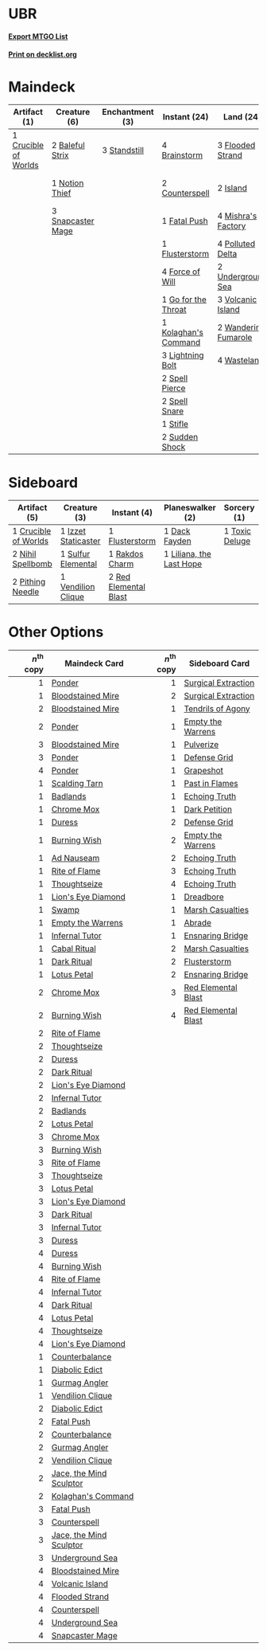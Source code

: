 # UBR

#### [Export MTGO List](../collection/UBR/UBR.txt)
#### [Print on decklist.org](http://decklist.org/?deckmain=2%09Baleful%20Strix%0A4%09Brainstorm%0A2%09Counterspell%0A1%09Crucible%20of%20Worlds%0A1%09Dack%20Fayden%0A1%09Fatal%20Push%0A3%09Flooded%20Strand%0A1%09Flusterstorm%0A4%09Force%20of%20Will%0A1%09Go%20for%20the%20Throat%0A2%09Island%0A1%09Jace,%20the%20Mind%20Sculptor%0A1%09Kolaghan's%20Command%0A3%09Lightning%20Bolt%0A4%09Mishra's%20Factory%0A1%09Notion%20Thief%0A4%09Polluted%20Delta%0A3%09Snapcaster%20Mage%0A2%09Spell%20Pierce%0A2%09Spell%20Snare%0A3%09Standstill%0A1%09Stifle%0A2%09Sudden%20Shock%0A2%09Underground%20Sea%0A3%09Volcanic%20Island%0A2%09Wandering%20Fumarole%0A4%09Wasteland&deckside=1%09Crucible%20of%20Worlds%0A1%09Dack%20Fayden%0A1%09Flusterstorm%0A1%09Izzet%20Staticaster%0A1%09Liliana,%20the%20Last%20Hope%0A2%09Nihil%20Spellbomb%0A2%09Pithing%20Needle%0A1%09Rakdos%20Charm%0A2%09Red%20Elemental%20Blast%0A1%09Sulfur%20Elemental%0A1%09Toxic%20Deluge%0A1%09Vendilion%20Clique)
# Maindeck

|                                         Artifact (1)                                          |                                        Creature (6)                                        |                                   Enchantment (3)                                    |                                         Instant (24)                                          |                                           Land (24)                                           |                                          Planeswalker (2)                                          |
|-----------------------------------------------------------------------------------------------|--------------------------------------------------------------------------------------------|--------------------------------------------------------------------------------------|-----------------------------------------------------------------------------------------------|-----------------------------------------------------------------------------------------------|----------------------------------------------------------------------------------------------------|
|1 [Crucible of Worlds](http://gatherer.wizards.com/Pages/Card/Details.aspx?multiverseid=420598)|2 [Baleful Strix](http://gatherer.wizards.com/Pages/Card/Details.aspx?multiverseid=423507)  |3 [Standstill](http://gatherer.wizards.com/Pages/Card/Details.aspx?multiverseid=29936)|4 [Brainstorm](http://gatherer.wizards.com/Pages/Card/Details.aspx?multiverseid=382871)        |3 [Flooded Strand](http://gatherer.wizards.com/Pages/Card/Details.aspx?multiverseid=405098)    |1 [Dack Fayden](http://gatherer.wizards.com/Pages/Card/Details.aspx?multiverseid=382903)            |
|                                                                                               |1 [Notion Thief](http://gatherer.wizards.com/Pages/Card/Details.aspx?multiverseid=442200)   |                                                                                      |2 [Counterspell](http://gatherer.wizards.com/Pages/Card/Details.aspx?multiverseid=382897)      |2 [Island](http://gatherer.wizards.com/Pages/Card/Details.aspx?multiverseid=439602)            |1 [Jace, the Mind Sculptor](http://gatherer.wizards.com/Pages/Card/Details.aspx?multiverseid=382979)|
|                                                                                               |3 [Snapcaster Mage](http://gatherer.wizards.com/Pages/Card/Details.aspx?multiverseid=425875)|                                                                                      |1 [Fatal Push](http://gatherer.wizards.com/Pages/Card/Details.aspx?multiverseid=423724)        |4 [Mishra's Factory](http://gatherer.wizards.com/Pages/Card/Details.aspx?multiverseid=159114)  |                                                                                                    |
|                                                                                               |                                                                                            |                                                                                      |1 [Flusterstorm](http://gatherer.wizards.com/Pages/Card/Details.aspx?multiverseid=382942)      |4 [Polluted Delta](http://gatherer.wizards.com/Pages/Card/Details.aspx?multiverseid=405104)    |                                                                                                    |
|                                                                                               |                                                                                            |                                                                                      |4 [Force of Will](http://gatherer.wizards.com/Pages/Card/Details.aspx?multiverseid=382943)     |2 [Underground Sea](http://gatherer.wizards.com/Pages/Card/Details.aspx?multiverseid=383142)   |                                                                                                    |
|                                                                                               |                                                                                            |                                                                                      |1 [Go for the Throat](http://gatherer.wizards.com/Pages/Card/Details.aspx?multiverseid=433046) |3 [Volcanic Island](http://gatherer.wizards.com/Pages/Card/Details.aspx?multiverseid=383147)   |                                                                                                    |
|                                                                                               |                                                                                            |                                                                                      |1 [Kolaghan's Command](http://gatherer.wizards.com/Pages/Card/Details.aspx?multiverseid=394613)|2 [Wandering Fumarole](http://gatherer.wizards.com/Pages/Card/Details.aspx?multiverseid=407692)|                                                                                                    |
|                                                                                               |                                                                                            |                                                                                      |3 [Lightning Bolt](http://gatherer.wizards.com/Pages/Card/Details.aspx?multiverseid=234704)    |4 [Wasteland](http://gatherer.wizards.com/Pages/Card/Details.aspx?multiverseid=413790)         |                                                                                                    |
|                                                                                               |                                                                                            |                                                                                      |2 [Spell Pierce](http://gatherer.wizards.com/Pages/Card/Details.aspx?multiverseid=425876)      |                                                                                               |                                                                                                    |
|                                                                                               |                                                                                            |                                                                                      |2 [Spell Snare](http://gatherer.wizards.com/Pages/Card/Details.aspx?multiverseid=370447)       |                                                                                               |                                                                                                    |
|                                                                                               |                                                                                            |                                                                                      |1 [Stifle](http://gatherer.wizards.com/Pages/Card/Details.aspx?multiverseid=429877)            |                                                                                               |                                                                                                    |
|                                                                                               |                                                                                            |                                                                                      |2 [Sudden Shock](http://gatherer.wizards.com/Pages/Card/Details.aspx?multiverseid=370388)      |                                                                                               |                                                                                                    |


# Sideboard

|                                         Artifact (5)                                          |                                         Creature (3)                                         |                                          Instant (4)                                           |                                         Planeswalker (2)                                          |                                       Sorcery (1)                                       |
|-----------------------------------------------------------------------------------------------|----------------------------------------------------------------------------------------------|------------------------------------------------------------------------------------------------|---------------------------------------------------------------------------------------------------|-----------------------------------------------------------------------------------------|
|1 [Crucible of Worlds](http://gatherer.wizards.com/Pages/Card/Details.aspx?multiverseid=420598)|1 [Izzet Staticaster](http://gatherer.wizards.com/Pages/Card/Details.aspx?multiverseid=253638)|1 [Flusterstorm](http://gatherer.wizards.com/Pages/Card/Details.aspx?multiverseid=382942)       |1 [Dack Fayden](http://gatherer.wizards.com/Pages/Card/Details.aspx?multiverseid=382903)           |1 [Toxic Deluge](http://gatherer.wizards.com/Pages/Card/Details.aspx?multiverseid=413650)|
|2 [Nihil Spellbomb](http://gatherer.wizards.com/Pages/Card/Details.aspx?multiverseid=442215)   |1 [Sulfur Elemental](http://gatherer.wizards.com/Pages/Card/Details.aspx?multiverseid=122416) |1 [Rakdos Charm](http://gatherer.wizards.com/Pages/Card/Details.aspx?multiverseid=433122)       |1 [Liliana, the Last Hope](http://gatherer.wizards.com/Pages/Card/Details.aspx?multiverseid=414388)|                                                                                         |
|2 [Pithing Needle](http://gatherer.wizards.com/Pages/Card/Details.aspx?multiverseid=425815)    |1 [Vendilion Clique](http://gatherer.wizards.com/Pages/Card/Details.aspx?multiverseid=370390) |2 [Red Elemental Blast](http://gatherer.wizards.com/Pages/Card/Details.aspx?multiverseid=202447)|                                                                                                   |                                                                                         |


# Other Options

|*n*<sup>th</sup> copy|                                          Maindeck Card                                           |*n*<sup>th</sup> copy|                                        Sideboard Card                                        |
|--------------------:|--------------------------------------------------------------------------------------------------|--------------------:|----------------------------------------------------------------------------------------------|
|                    1|[Ponder](http://gatherer.wizards.com/Pages/Card/Details.aspx?multiverseid=244313)                 |                    1|[Surgical Extraction](http://gatherer.wizards.com/Pages/Card/Details.aspx?multiverseid=397706)|
|                    1|[Bloodstained Mire](http://gatherer.wizards.com/Pages/Card/Details.aspx?multiverseid=405094)      |                    2|[Surgical Extraction](http://gatherer.wizards.com/Pages/Card/Details.aspx?multiverseid=397706)|
|                    2|[Bloodstained Mire](http://gatherer.wizards.com/Pages/Card/Details.aspx?multiverseid=405094)      |                    1|[Tendrils of Agony](http://gatherer.wizards.com/Pages/Card/Details.aspx?multiverseid=383125)  |
|                    2|[Ponder](http://gatherer.wizards.com/Pages/Card/Details.aspx?multiverseid=244313)                 |                    1|[Empty the Warrens](http://gatherer.wizards.com/Pages/Card/Details.aspx?multiverseid=370480)  |
|                    3|[Bloodstained Mire](http://gatherer.wizards.com/Pages/Card/Details.aspx?multiverseid=405094)      |                    1|[Pulverize](http://gatherer.wizards.com/Pages/Card/Details.aspx?multiverseid=19724)           |
|                    3|[Ponder](http://gatherer.wizards.com/Pages/Card/Details.aspx?multiverseid=244313)                 |                    1|[Defense Grid](http://gatherer.wizards.com/Pages/Card/Details.aspx?multiverseid=425805)       |
|                    4|[Ponder](http://gatherer.wizards.com/Pages/Card/Details.aspx?multiverseid=244313)                 |                    1|[Grapeshot](http://gatherer.wizards.com/Pages/Card/Details.aspx?multiverseid=370472)          |
|                    1|[Scalding Tarn](http://gatherer.wizards.com/Pages/Card/Details.aspx?multiverseid=426069)          |                    1|[Past in Flames](http://gatherer.wizards.com/Pages/Card/Details.aspx?multiverseid=425930)     |
|                    1|[Badlands](http://gatherer.wizards.com/Pages/Card/Details.aspx?multiverseid=382852)               |                    1|[Echoing Truth](http://gatherer.wizards.com/Pages/Card/Details.aspx?multiverseid=370394)      |
|                    1|[Chrome Mox](http://gatherer.wizards.com/Pages/Card/Details.aspx?multiverseid=413761)             |                    1|[Dark Petition](http://gatherer.wizards.com/Pages/Card/Details.aspx?multiverseid=398525)      |
|                    1|[Duress](http://gatherer.wizards.com/Pages/Card/Details.aspx?multiverseid=270465)                 |                    2|[Defense Grid](http://gatherer.wizards.com/Pages/Card/Details.aspx?multiverseid=425805)       |
|                    1|[Burning Wish](http://gatherer.wizards.com/Pages/Card/Details.aspx?multiverseid=382876)           |                    2|[Empty the Warrens](http://gatherer.wizards.com/Pages/Card/Details.aspx?multiverseid=370480)  |
|                    1|[Ad Nauseam](http://gatherer.wizards.com/Pages/Card/Details.aspx?multiverseid=174915)             |                    2|[Echoing Truth](http://gatherer.wizards.com/Pages/Card/Details.aspx?multiverseid=370394)      |
|                    1|[Rite of Flame](http://gatherer.wizards.com/Pages/Card/Details.aspx?multiverseid=121217)          |                    3|[Echoing Truth](http://gatherer.wizards.com/Pages/Card/Details.aspx?multiverseid=370394)      |
|                    1|[Thoughtseize](http://gatherer.wizards.com/Pages/Card/Details.aspx?multiverseid=438676)           |                    4|[Echoing Truth](http://gatherer.wizards.com/Pages/Card/Details.aspx?multiverseid=370394)      |
|                    1|[Lion's Eye Diamond](http://gatherer.wizards.com/Pages/Card/Details.aspx?multiverseid=383000)     |                    1|[Dreadbore](http://gatherer.wizards.com/Pages/Card/Details.aspx?multiverseid=430622)          |
|                    1|[Swamp](http://gatherer.wizards.com/Pages/Card/Details.aspx?multiverseid=439603)                  |                    1|[Marsh Casualties](http://gatherer.wizards.com/Pages/Card/Details.aspx?multiverseid=401696)   |
|                    1|[Empty the Warrens](http://gatherer.wizards.com/Pages/Card/Details.aspx?multiverseid=370480)      |                    1|[Abrade](http://gatherer.wizards.com/Pages/Card/Details.aspx?multiverseid=430772)             |
|                    1|[Infernal Tutor](http://gatherer.wizards.com/Pages/Card/Details.aspx?multiverseid=107308)         |                    1|[Ensnaring Bridge](http://gatherer.wizards.com/Pages/Card/Details.aspx?multiverseid=442213)   |
|                    1|[Cabal Ritual](http://gatherer.wizards.com/Pages/Card/Details.aspx?multiverseid=382877)           |                    2|[Marsh Casualties](http://gatherer.wizards.com/Pages/Card/Details.aspx?multiverseid=401696)   |
|                    1|[Dark Ritual](http://gatherer.wizards.com/Pages/Card/Details.aspx?multiverseid=205422)            |                    2|[Flusterstorm](http://gatherer.wizards.com/Pages/Card/Details.aspx?multiverseid=382942)       |
|                    1|[Lotus Petal](http://gatherer.wizards.com/Pages/Card/Details.aspx?multiverseid=420602)            |                    2|[Ensnaring Bridge](http://gatherer.wizards.com/Pages/Card/Details.aspx?multiverseid=442213)   |
|                    2|[Chrome Mox](http://gatherer.wizards.com/Pages/Card/Details.aspx?multiverseid=413761)             |                    3|[Red Elemental Blast](http://gatherer.wizards.com/Pages/Card/Details.aspx?multiverseid=202447)|
|                    2|[Burning Wish](http://gatherer.wizards.com/Pages/Card/Details.aspx?multiverseid=382876)           |                    4|[Red Elemental Blast](http://gatherer.wizards.com/Pages/Card/Details.aspx?multiverseid=202447)|
|                    2|[Rite of Flame](http://gatherer.wizards.com/Pages/Card/Details.aspx?multiverseid=121217)          |                     |                                                                                              |
|                    2|[Thoughtseize](http://gatherer.wizards.com/Pages/Card/Details.aspx?multiverseid=438676)           |                     |                                                                                              |
|                    2|[Duress](http://gatherer.wizards.com/Pages/Card/Details.aspx?multiverseid=270465)                 |                     |                                                                                              |
|                    2|[Dark Ritual](http://gatherer.wizards.com/Pages/Card/Details.aspx?multiverseid=205422)            |                     |                                                                                              |
|                    2|[Lion's Eye Diamond](http://gatherer.wizards.com/Pages/Card/Details.aspx?multiverseid=383000)     |                     |                                                                                              |
|                    2|[Infernal Tutor](http://gatherer.wizards.com/Pages/Card/Details.aspx?multiverseid=107308)         |                     |                                                                                              |
|                    2|[Badlands](http://gatherer.wizards.com/Pages/Card/Details.aspx?multiverseid=382852)               |                     |                                                                                              |
|                    2|[Lotus Petal](http://gatherer.wizards.com/Pages/Card/Details.aspx?multiverseid=420602)            |                     |                                                                                              |
|                    3|[Chrome Mox](http://gatherer.wizards.com/Pages/Card/Details.aspx?multiverseid=413761)             |                     |                                                                                              |
|                    3|[Burning Wish](http://gatherer.wizards.com/Pages/Card/Details.aspx?multiverseid=382876)           |                     |                                                                                              |
|                    3|[Rite of Flame](http://gatherer.wizards.com/Pages/Card/Details.aspx?multiverseid=121217)          |                     |                                                                                              |
|                    3|[Thoughtseize](http://gatherer.wizards.com/Pages/Card/Details.aspx?multiverseid=438676)           |                     |                                                                                              |
|                    3|[Lotus Petal](http://gatherer.wizards.com/Pages/Card/Details.aspx?multiverseid=420602)            |                     |                                                                                              |
|                    3|[Lion's Eye Diamond](http://gatherer.wizards.com/Pages/Card/Details.aspx?multiverseid=383000)     |                     |                                                                                              |
|                    3|[Dark Ritual](http://gatherer.wizards.com/Pages/Card/Details.aspx?multiverseid=205422)            |                     |                                                                                              |
|                    3|[Infernal Tutor](http://gatherer.wizards.com/Pages/Card/Details.aspx?multiverseid=107308)         |                     |                                                                                              |
|                    3|[Duress](http://gatherer.wizards.com/Pages/Card/Details.aspx?multiverseid=270465)                 |                     |                                                                                              |
|                    4|[Duress](http://gatherer.wizards.com/Pages/Card/Details.aspx?multiverseid=270465)                 |                     |                                                                                              |
|                    4|[Burning Wish](http://gatherer.wizards.com/Pages/Card/Details.aspx?multiverseid=382876)           |                     |                                                                                              |
|                    4|[Rite of Flame](http://gatherer.wizards.com/Pages/Card/Details.aspx?multiverseid=121217)          |                     |                                                                                              |
|                    4|[Infernal Tutor](http://gatherer.wizards.com/Pages/Card/Details.aspx?multiverseid=107308)         |                     |                                                                                              |
|                    4|[Dark Ritual](http://gatherer.wizards.com/Pages/Card/Details.aspx?multiverseid=205422)            |                     |                                                                                              |
|                    4|[Lotus Petal](http://gatherer.wizards.com/Pages/Card/Details.aspx?multiverseid=420602)            |                     |                                                                                              |
|                    4|[Thoughtseize](http://gatherer.wizards.com/Pages/Card/Details.aspx?multiverseid=438676)           |                     |                                                                                              |
|                    4|[Lion's Eye Diamond](http://gatherer.wizards.com/Pages/Card/Details.aspx?multiverseid=383000)     |                     |                                                                                              |
|                    1|[Counterbalance](http://gatherer.wizards.com/Pages/Card/Details.aspx?multiverseid=429868)         |                     |                                                                                              |
|                    1|[Diabolic Edict](http://gatherer.wizards.com/Pages/Card/Details.aspx?multiverseid=442074)         |                     |                                                                                              |
|                    1|[Gurmag Angler](http://gatherer.wizards.com/Pages/Card/Details.aspx?multiverseid=391850)          |                     |                                                                                              |
|                    1|[Vendilion Clique](http://gatherer.wizards.com/Pages/Card/Details.aspx?multiverseid=370390)       |                     |                                                                                              |
|                    2|[Diabolic Edict](http://gatherer.wizards.com/Pages/Card/Details.aspx?multiverseid=442074)         |                     |                                                                                              |
|                    2|[Fatal Push](http://gatherer.wizards.com/Pages/Card/Details.aspx?multiverseid=423724)             |                     |                                                                                              |
|                    2|[Counterbalance](http://gatherer.wizards.com/Pages/Card/Details.aspx?multiverseid=429868)         |                     |                                                                                              |
|                    2|[Gurmag Angler](http://gatherer.wizards.com/Pages/Card/Details.aspx?multiverseid=391850)          |                     |                                                                                              |
|                    2|[Vendilion Clique](http://gatherer.wizards.com/Pages/Card/Details.aspx?multiverseid=370390)       |                     |                                                                                              |
|                    2|[Jace, the Mind Sculptor](http://gatherer.wizards.com/Pages/Card/Details.aspx?multiverseid=382979)|                     |                                                                                              |
|                    2|[Kolaghan's Command](http://gatherer.wizards.com/Pages/Card/Details.aspx?multiverseid=394613)     |                     |                                                                                              |
|                    3|[Fatal Push](http://gatherer.wizards.com/Pages/Card/Details.aspx?multiverseid=423724)             |                     |                                                                                              |
|                    3|[Counterspell](http://gatherer.wizards.com/Pages/Card/Details.aspx?multiverseid=382897)           |                     |                                                                                              |
|                    3|[Jace, the Mind Sculptor](http://gatherer.wizards.com/Pages/Card/Details.aspx?multiverseid=382979)|                     |                                                                                              |
|                    3|[Underground Sea](http://gatherer.wizards.com/Pages/Card/Details.aspx?multiverseid=383142)        |                     |                                                                                              |
|                    4|[Bloodstained Mire](http://gatherer.wizards.com/Pages/Card/Details.aspx?multiverseid=405094)      |                     |                                                                                              |
|                    4|[Volcanic Island](http://gatherer.wizards.com/Pages/Card/Details.aspx?multiverseid=383147)        |                     |                                                                                              |
|                    4|[Flooded Strand](http://gatherer.wizards.com/Pages/Card/Details.aspx?multiverseid=405098)         |                     |                                                                                              |
|                    4|[Counterspell](http://gatherer.wizards.com/Pages/Card/Details.aspx?multiverseid=382897)           |                     |                                                                                              |
|                    4|[Underground Sea](http://gatherer.wizards.com/Pages/Card/Details.aspx?multiverseid=383142)        |                     |                                                                                              |
|                    4|[Snapcaster Mage](http://gatherer.wizards.com/Pages/Card/Details.aspx?multiverseid=425875)        |                     |                                                                                              |

